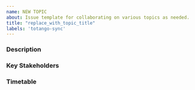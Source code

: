 ```yaml
---
name: NEW TOPIC
about: Issue template for collaborating on various topics as needed.
title: "replace_with_topic_title"
labels: 'totango-sync'
---
```


### Description

<!-- What and Why -->

### Key Stakeholders

<!-- Who would deliver this topic? -->

### Timetable

<!-- When should this be reviewed by? When is the topic most relevant? -->
